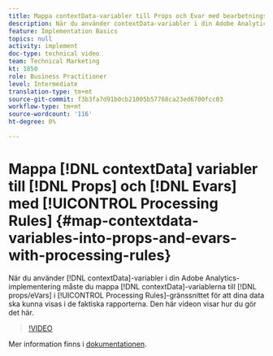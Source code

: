 ```yaml
---
title: Mappa contextData-variabler till Props och Evar med bearbetningsregler
description: När du använder contextData-variabler i din Adobe Analytics-implementering måste du mappa contextData-variablerna till props/eVars i gränssnittet för bearbetningsregler för att dina data ska visas i de faktiska rapporterna. Den här videon visar hur du gör det här.
feature: Implementation Basics
topics: null
activity: implement
doc-type: technical video
team: Technical Marketing
kt: 1850
role: Business Practitioner
level: Intermediate
translation-type: tm+mt
source-git-commit: f3b3fa7d91b0cb21005b57768ca23ed6700fcc03
workflow-type: tm+mt
source-wordcount: '116'
ht-degree: 0%

---
```



# Mappa [!DNL contextData] variabler till [!DNL Props] och [!DNL Evars] med [!UICONTROL Processing Rules] {#map-contextdata-variables-into-props-and-evars-with-processing-rules}

När du använder [!DNL contextData]-variabler i din Adobe Analytics-implementering måste du mappa [!DNL contextData]-variablerna till [!DNL props/eVars] i [!UICONTROL Processing Rules]-gränssnittet för att dina data ska kunna visas i de faktiska rapporterna. Den här videon visar hur du gör det här.

>[!VIDEO](https://video.tv.adobe.com/v/26124/?quality=12)

Mer information finns i [dokumentationen](https://marketing.adobe.com/resources/help/en_US/reference/processing_rules.html).
